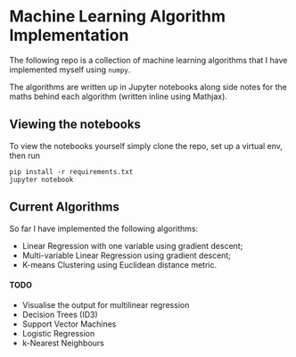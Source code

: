 # Machine Learning Algorithm Implementation

The following repo is a collection of machine learning algorithms that I have
implemented myself using `numpy`.

The algorithms are written up in Jupyter notebooks along side notes for the
maths behind each algorithm (written inline using Mathjax).

## Viewing the notebooks

To view the notebooks yourself simply clone the repo, set up a virtual env, then run

```
pip install -r requirements.txt
jupyter notebook
```

## Current Algorithms

So far I have implemented the following algorithms:

- Linear Regression with one variable using gradient descent;
- Multi-variable Linear Regression using gradient descent;
- K-means Clustering using Euclidean distance metric.

#### TODO

- Visualise the output for multilinear regression
- Decision Trees (ID3)
- Support Vector Machines
- Logistic Regression
- k-Nearest Neighbours

